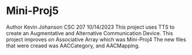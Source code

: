 # Mini-Proj5
Author Kevin Johanson CSC 207 10/14/2023
This project uses TTS to create an Augmentative and Alternative Communication Device. 
This project improves on Associative Array which was Mini-Proj4
The new files that were creaed was AACCategory, and AACMapping.

